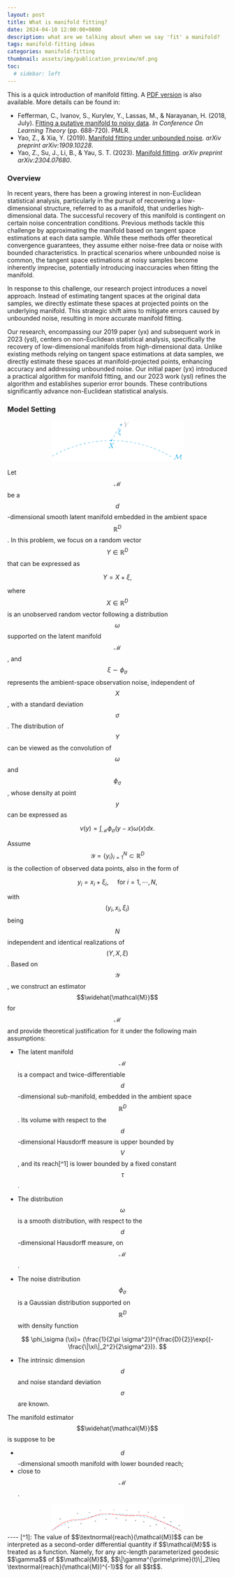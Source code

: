```yaml
---
layout: post
title: What is manifold fitting?
date: 2024-04-10 12:00:00+0800
description: what are we talking about when we say 'fit' a manifold?
tags: manifold-fitting ideas
categories: manifold-fitting
thumbnail: assets/img/publication_preview/mf.png
toc:
  # sidebar: left
---
```


This is a quick introduction of manifold fitting. A [PDF version](/assets/pdf/Quick_Notes_on_Manifold_Fitting.pdf) is also available. More details can be found in:
- Fefferman, C., Ivanov, S., Kurylev, Y., Lassas, M., & Narayanan, H. (2018, July). [Fitting a putative manifold to noisy data](https://proceedings.mlr.press/v75/fefferman18a.html). *In Conference On Learning Theory* (pp. 688-720). PMLR.
- Yao, Z., & Xia, Y. (2019). [Manifold fitting under unbounded noise](https://arxiv.org/abs/1909.10228). *arXiv preprint arXiv:1909.10228*.
- Yao, Z., Su, J., Li, B., & Yau, S. T. (2023). [Manifold fitting](https://arxiv.org/abs/2304.07680). *arXiv preprint arXiv:2304.07680*.

### Overview

In recent years, there has been a growing interest in non-Euclidean statistical analysis, particularly in the pursuit of recovering a low-dimensional structure, referred to as a manifold, that underlies high-dimensional data. The successful recovery of this manifold is contingent on certain noise concentration conditions. Previous methods tackle this challenge by approximating the manifold based on tangent space estimations at each data sample. While these methods offer theoretical convergence guarantees, they assume either noise-free data or noise with bounded characteristics. In practical scenarios where unbounded noise is common, the tangent space estimations at noisy samples become inherently imprecise, potentially introducing inaccuracies when fitting the manifold.

In response to this challenge, our research project introduces a novel approach. Instead of estimating tangent spaces at the original data samples, we directly estimate these spaces at projected points on the underlying manifold. This strategic shift aims to mitigate errors caused by unbounded noise, resulting in more accurate manifold fitting.

Our research, encompassing our 2019 paper (yx) and subsequent work in 2023 (ysl), centers on non-Euclidean statistical analysis, specifically the recovery of low-dimensional manifolds from high-dimensional data. Unlike existing methods relying on tangent space estimations at data samples, we directly estimate these spaces at manifold-projected points, enhancing accuracy and addressing unbounded noise. Our initial paper (yx) introduced a practical algorithm for manifold fitting, and our 2023 work (ysl) refines the algorithm and establishes superior error bounds. These contributions significantly advance non-Euclidean statistical analysis.


### Model Setting

<div style="text-align: center;">
    <img src="/assets/img/mf-pics/model.png" alt="Model Setting" style="max-width: 60%; height: auto;">
</div>

Let $$\mathcal{M}$$ be a $$d$$-dimensional smooth latent manifold embedded in the ambient space $$\mathbb{R}^D$$. In this problem, we focus on a random vector $$Y \in \mathbb{R}^D$$ that can be expressed as

$$
    Y = X + \xi,
$$

where $$X \in \mathbb{R}^D$$ is an unobserved random vector following a distribution $$\omega$$ supported on the latent manifold $$\mathcal{M}$$, and $$\xi \sim \phi_\sigma$$ represents the ambient-space observation noise, independent of $$X$$, with a standard deviation $$\sigma$$. The distribution of $$Y$$ can be viewed as the convolution of $$\omega$$ and $$\phi_\sigma$$, whose density at point $$y$$ can be expressed as

$$
    \nu(y) = \int_\mathcal{M} \phi_\sigma(y-x)\omega(x)d x.
$$

Assume $$\mathcal{Y} = \{y_i\}_{i=1}^N \subset \mathbb{R}^D$$ is the collection of observed data points, also in the form of

$$
    y_i = x_i + \xi_i, \quad \text{ for } i = 1,\cdots,N, 
$$

with $$(y_i, x_i,\xi_i)$$ being $$N$$ independent and identical realizations of $$(Y,X,\xi)$$. Based on $$\mathcal{Y}$$, we construct an estimator $$\widehat{\mathcal{M}}$$ for $$\mathcal{M}$$ and provide theoretical justification for it under the following main assumptions:

- The latent manifold $$\mathcal{M}$$ is a compact and twice-differentiable $$d$$-dimensional sub-manifold, embedded in the ambient space $$\mathbb{R}^D$$. Its volume with respect to the $$d$$-dimensional Hausdorff measure is upper bounded by $$V$$, and its reach[^1] is lower bounded by a fixed constant $$\tau$$.
    
- The distribution $$\omega$$ is a smooth distribution, with respect to the $$d$$-dimensional Hausdorff measure, on $$\mathcal{M}$$.

- The noise distribution $$\phi_\sigma$$ is a Gaussian distribution supported on $$\mathbb{R}^D$$ with density function 

$$
  \phi_\sigma (\xi)= (\frac{1}{2\pi \sigma^2})^{\frac{D}{2}}\exp{(-\frac{\|\xi\|_2^2}{2\sigma^2})}.
$$

- The intrinsic dimension $$d$$ and noise standard deviation $$\sigma$$ are known.

The manifold estimator $$\widehat{\mathcal{M}}$$ is suppose to be
- $$d$$-dimensional smooth manifold with lower bounded reach;
- close to $$\mathcal{M}$$.


<div style="text-align: center;">
    <img src="/assets/img/mf-pics/estimator.png" alt="Manifold estimator" style="max-width: 60%; height: auto;">
</div>
----
[^1]: The value of $$\textnormal{reach}(\mathcal{M})$$ can be interpreted as a second-order differential quantity if $$\mathcal{M}$$ is treated as a function. Namely, for any arc-length parameterized geodesic $$\gamma$$ of $$\mathcal{M}$$, $$\|\gamma^{\prime\prime}(t)\|_2\leq \textnormal{reach}(\mathcal{M})^{-1}$$ for all $$t$$.